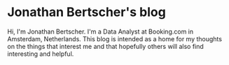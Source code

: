 # Jonathan Bertscher's blog

Hi, I'm Jonathan Bertscher. I'm a Data Analyst at Booking.com in Amsterdam, Netherlands. This blog is intended as a home for my thoughts on the things that interest me and that hopefully others will also find interesting and helpful.
